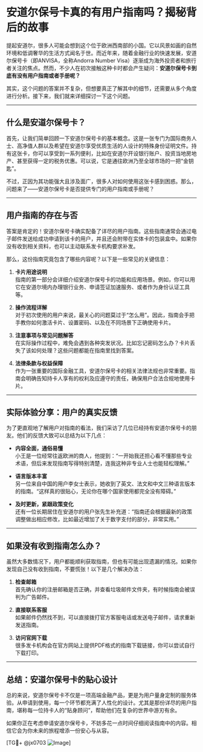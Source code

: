 # 安道尔保号卡真的有用户指南吗？揭秘背后的故事

提起安道尔，很多人可能会想到这个位于欧洲西南部的小国。它以风景如画的自然环境和低调奢华的生活方式闻名于世。而近年来，随着金融行业的快速发展，安道尔保号卡（即ANVISA，全称Andorra Number Visa）逐渐成为海外投资者和旅行者关注的焦点。然而，不少人在初次接触这种卡时都会产生疑问：**安道尔保号卡到底有没有用户指南或者手册呢？**

其实，这个问题的答案并不复杂，但想要真正了解其中的细节，还需要从多个角度进行分析。接下来，我们就来详细探讨一下这个问题。

---

## 什么是安道尔保号卡？

首先，让我们简单回顾一下安道尔保号卡的基本概念。这是一张专门为国际商务人士、高净值人群以及希望在安道尔享受优质生活的人设计的特殊身份证明文件。持有这张卡，你可以享受到一系列便利，比如在安道尔开设银行账户、投资当地房地产、甚至获得一定的税务优惠。可以说，它是通往欧洲乃至全球市场的一把“金钥匙”。

不过，正因为其功能强大且涉及面广，很多人对如何使用这张卡感到困惑。那么，问题来了——安道尔保号卡是否提供专门的用户指南或手册呢？

---

## 用户指南的存在与否

答案是肯定的！安道尔保号卡确实配备了详尽的用户指南。这些指南通常会通过电子邮件发送给成功申请到该卡的用户，并且还会附带在实体卡的包装盒中。如果你没有收到相关资料，也可以主动联系发卡机构要求补发。

那么，这份指南究竟包含了哪些内容呢？以下是一些常见的关键信息：

1. **卡片用途说明**  
   指南的第一部分会详细介绍安道尔保号卡的功能和应用场景。例如，你可以用它在安道尔境内办理银行业务、申请签证加速服务、或者作为身份认证工具等。

2. **操作流程详解**  
   对于初次使用的用户来说，最关心的问题莫过于“怎么用”。因此，指南会手把手教你如何激活卡片、设置密码、以及在不同场景下正确使用卡片。

3. **注意事项与常见问题解答**  
   在实际操作过程中，难免会遇到各种突发状况。比如忘记密码怎么办？卡片丢失了该如何处理？这些问题都能在指南里找到答案。

4. **法律条款与权益保障**  
   作为一张重要的国际金融工具，安道尔保号卡的相关法律法规也非常重要。指南会明确告知持卡人享有的权利及应遵守的责任，确保用户合法合规地使用卡片。

---

## 实际体验分享：用户的真实反馈

为了更直观地了解用户对指南的看法，我们采访了几位已经持有安道尔保号卡的朋友。他们的反馈大致可以总结为以下几点：

- **内容全面，通俗易懂**  
  小王是一位经常往返欧洲的商人，他提到：“一开始我还担心看不懂那些专业术语，但后来发现指南写得特别清楚，连我这种非专业人士也能轻松理解。”

- **语言版本丰富**  
  另一位来自中国的用户李女士表示，她收到了英文、法文和中文三种语言版本的指南。“这样真的很贴心，无论你在哪个国家使用都完全没有障碍。”

- **及时更新，紧跟政策变化**  
  还有一位长期居住在安道尔的用户张先生补充道：“指南还会根据最新的政策调整做出相应修改，比如最近增加了关于数字支付的部分，非常实用。”

---

## 如果没有收到指南怎么办？

虽然大多数情况下，用户都能顺利获取指南，但也有可能出现遗漏的情况。如果你发现自己没有收到指南，不要慌张！以下是几个解决办法：

1. **检查邮箱**  
   首先确认你的注册邮箱是否正确，并查看垃圾邮件文件夹，有时候指南会被误判为广告邮件。

2. **直接联系客服**  
   如果邮件仍然找不到，可以直接拨打官方客服电话或发送电子邮件，请求重新发送指南。

3. **访问官网下载**  
   很多发卡机构会在官方网站上提供PDF格式的指南下载链接，你可以尝试自行下载打印。

---

## 总结：安道尔保号卡的贴心设计

总的来说，安道尔保号卡不仅是一项高端金融产品，更是为用户量身定制的服务体验。从申请到使用，每一个环节都充满了人性化的设计。尤其是那份详尽的用户指南，堪称每一位持卡人的“贴身顾问”，帮助他们在复杂的世界中游刃有余。

如果你正在考虑申请安道尔保号卡，不妨多花一点时间仔细阅读指南中的内容。相信它会为你未来的旅程增添一份安心与从容。

[TG💪+ @jx0703 ![Image](https://github.com/user-attachments/assets/dbca1d08-cadb-493c-b0ec-ad6f7a83f270)]